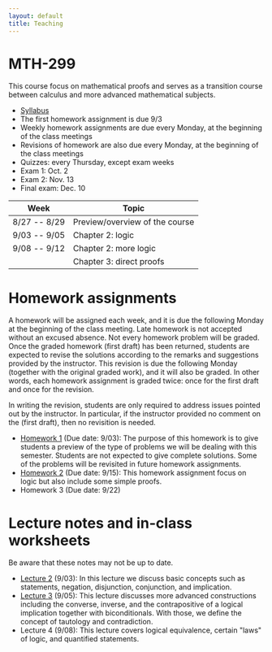 ```yaml
---
layout: default
title: Teaching
---
```


MTH-299
=======

This course focus on mathematical proofs and 
serves as a transition course between calculus and more advanced mathematical subjects.

* [Syllabus](299-syllabus.pdf)
* The first homework assignment is due 9/3
* Weekly homework assignments are due every Monday, at the beginning of the class meetings
* Revisions of homework are also due every Monday, at the beginning of the class meetings
* Quizzes: every Thursday, except exam weeks
* Exam 1: Oct. 2
* Exam 2: Nov. 13
* Final exam: Dec. 10

| Week         | Topic                          |
|--------------|--------------------------------|
| 8/27 -- 8/29 | Preview/overview of the course |
| 9/03 -- 9/05 | Chapter 2: logic               |
| 9/08 -- 9/12 | Chapter 2: more logic          |
|              | Chapter 3: direct proofs       |

Homework assignments
====================

A homework will be assigned each week, 
and it is due the following Monday at the beginning of the class meeting.
Late homework is not accepted without an excused absence.
Not every homework problem will be graded.
Once the graded homework (first draft) has been returned,
students are expected to revise the solutions
according to the remarks and suggestions provided by the instructor.
This revision is due the following Monday (together with the original graded work),
and it will also be graded.
In other words, each homework assignment is graded twice: 
once for the first draft and once for the revision. 

In writing the revision, students are 
only required to address issues pointed out by the instructor.
In particular, if the instructor provided no comment on the (first draft),
then no revisition is needed.

* [Homework 1](299-hw1.pdf) (Due date: 9/03): 
    The purpose of this homework is to give students a preview 
    of the type of problems we will be dealing with this semester.
    Students are not expected to give complete solutions.
    Some of the problems will be revisited in future homework assignments.
* [Homework 2](299-hw2.pdf) (Due date: 9/15):
    This homework assignment focus on logic but also include some simple proofs.
* Homework 3 (Due date: 9/22)


Lecture notes and in-class worksheets
=====================================

Be aware that these notes may not be up to date.

* [Lecture 2](299-lec2.pdf) (9/03):
    In this lecture we discuss basic concepts such as
    statements, negation, disjunction, conjunction, and implication.
* [Lecture 3](299-lec3.pdf) (9/05):
    This lecture discusses more advanced constructions
    including the converse, inverse, and the contrapositive of a logical implication
    together with biconditionals.
    With those, we define the concept of tautology and contradiction.
* Lecture 4 (9/08):
    This lecture covers logical equivalence, certain "laws" of logic,
    and quantified statements.




